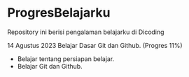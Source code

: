 # ProgresBelajarku
Repository ini berisi pengalaman belajarku di Dicoding

14 Agustus 2023
Belajar Dasar Git dan Github. (Progres 11%)
* Belajar tentang persiapan belajar.
* Belajar Git dan Github.
